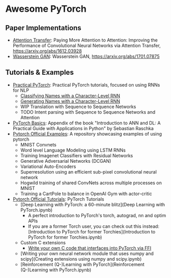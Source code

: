 # Awesome PyTorch

## Paper Implementations

- [Attention Transfer](https://github.com/szagoruyko/attention-transfer): Paying More Attention to Attention: Improving the Performance of Convolutional Neural Networks via Attention Transfer, https://arxiv.org/abs/1612.03928
- [Wasserstein GAN](https://github.com/martinarjovsky/WassersteinGAN): Wasserstein GAN, https://arxiv.org/abs/1701.07875

## Tutorials & Examples

- [Practical PyTorch](https://github.com/spro/practical-pytorch): Practical PyTorch tutorials, focused on using RNNs for NLP
  - [Classifying Names with a Character-Level RNN](https://github.com/spro/practical-pytorch/blob/master/char-rnn-classification/char-rnn-classification.ipynb)
  - [Generating Names with a Character-Level RNN](https://github.com/spro/practical-pytorch/blob/master/char-rnn-generation/char-rnn-generation.ipynb)
  - WIP Translation with Sequence to Sequence Networks
  - TODO Intent parsing with Sequence to Sequence Networks and Attention
- [PyTorch Basics](https://github.com/rasbt/deep-learning-book/blob/master/code/appendix_g_pytorch-basics.ipynb): Appendix of the book "Introduction to ANN and DL: A Practical Guide with Applications in Python" by Sebastian Raschka
- [Pytorch Official Examples](https://github.com/pytorch/examples): A repository showcasing examples of using pytorch
  - MNIST Convnets
  - Word level Language Modeling using LSTM RNNs
  - Training Imagenet Classifiers with Residual Networks
  - Generative Adversarial Networks (DCGAN)
  - Variational Auto-Encoders
  - Superresolution using an efficient sub-pixel convolutional neural network
  - Hogwild training of shared ConvNets across multiple processes on MNIST
  - Training a CartPole to balance in OpenAI Gym with actor-critic
- [Pytorch Official Tutorials](https://github.com/pytorch/tutorials): PyTorch Tutorials
  - [Deep Learning with PyTorch: a 60-minute blitz](Deep Learning with PyTorch.ipynb)
     - A perfect introduction to PyTorch's torch, autograd, nn and optim APIs
     - If you are a former Torch user, you can check out this instead: [Introduction to PyTorch for former Torchies](Introduction to PyTorch for former Torchies.ipynb)
  - Custom C extensions
     - [Write your own C code that interfaces into PyTorch via FFI](Creating%20Extensions%20using%20FFI.md)
  - [Writing your own neural network module that uses numpy and scipy](Creating extensions using numpy and scipy.ipynb)
  - [Reinforcement (Q-)Learning with PyTorch](Reinforcement (Q-)Learning with PyTorch.ipynb)
